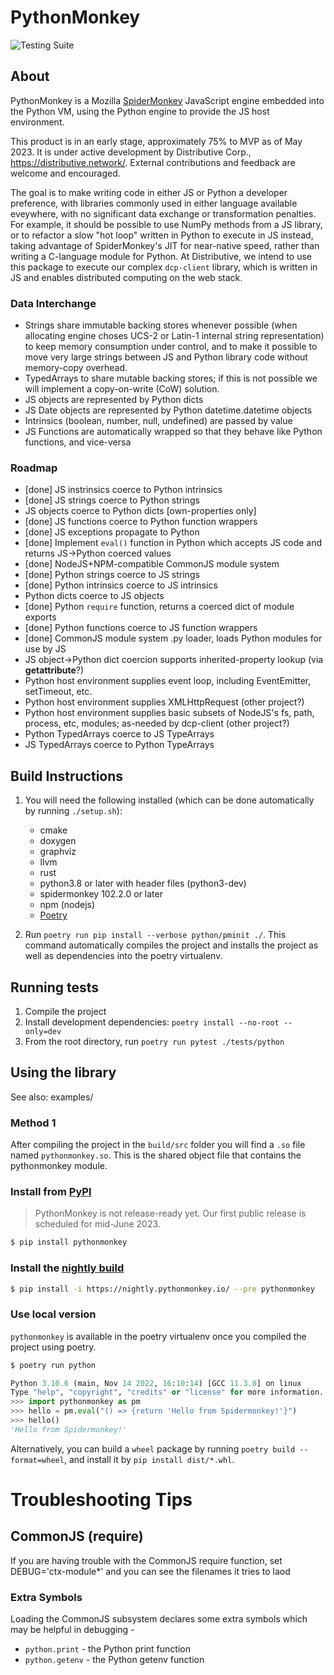 # PythonMonkey

![Testing Suite](https://github.com/Kings-Distributed-Systems/PythonMonkey/actions/workflows/tests.yaml/badge.svg)

## About
PythonMonkey is a Mozilla [SpiderMonkey](https://firefox-source-docs.mozilla.org/js/index.html) JavaScript engine embedded into the Python VM,
using the Python engine to provide the JS host environment.

This product is in an early stage, approximately 75% to MVP as of May 2023. It is under active development by Distributive Corp.,
https://distributive.network/. External contributions and feedback are welcome and encouraged.

The goal is to make writing code in either JS or Python a developer preference, with libraries commonly used in either language
available eveywhere, with no significant data exchange or transformation penalties. For example, it should be possible to use NumPy 
methods from a JS library, or to refactor a slow "hot loop" written in Python to execute in JS instead, taking advantage of 
SpiderMonkey's JIT for near-native speed, rather than writing a C-language module for Python. At Distributive, we intend to use 
this package to execute our complex `dcp-client` library, which is written in JS and enables distributed computing on the web stack.

### Data Interchange
- Strings share immutable backing stores whenever possible (when allocating engine choses UCS-2 or Latin-1 internal string representation) to keep memory consumption under control, and to make it possible to move very large strings between JS and Python library code without memory-copy overhead.
- TypedArrays to share mutable backing stores; if this is not possible we will implement a copy-on-write (CoW) solution.
- JS objects are represented by Python dicts
- JS Date objects are represented by Python datetime.datetime objects
- Intrinsics (boolean, number, null, undefined) are passed by value
- JS Functions are automatically wrapped so that they behave like Python functions, and vice-versa

### Roadmap
- [done] JS instrinsics coerce to Python intrinsics
- [done] JS strings coerce to Python strings
- JS objects coerce to Python dicts [own-properties only]
- [done] JS functions coerce to Python function wrappers
- [done] JS exceptions propagate to Python
- [done] Implement `eval()` function in Python which accepts JS code and returns JS->Python coerced values
- [done] NodeJS+NPM-compatible CommonJS module system
- [done] Python strings coerce to JS strings
- [done] Python intrinsics coerce to JS intrinsics
- Python dicts coerce to JS objects
- [done] Python `require` function, returns a coerced dict of module exports
- [done] Python functions coerce to JS function wrappers
- [done] CommonJS module system .py loader, loads Python modules for use by JS
- JS object->Python dict coercion supports inherited-property lookup (via __getattribute__?)
- Python host environment supplies event loop, including EventEmitter, setTimeout, etc.
- Python host environment supplies XMLHttpRequest (other project?)
- Python host environment supplies basic subsets of NodeJS's fs, path, process, etc, modules; as-needed by dcp-client (other project?)
- Python TypedArrays coerce to JS TypeArrays
- JS TypedArrays coerce to Python TypeArrays

## Build Instructions
1. You will need the following installed (which can be done automatically by running ``./setup.sh``):
    - cmake
    - doxygen 
    - graphviz
    - llvm
    - rust
    - python3.8 or later with header files (python3-dev)
    - spidermonkey 102.2.0 or later
    - npm (nodejs)
    - [Poetry](https://python-poetry.org/docs/#installation)

2. Run `poetry run pip install --verbose python/pminit ./`. This command automatically compiles the project and installs the project as well as dependencies into the poetry virtualenv.

## Running tests
1. Compile the project 
2. Install development dependencies: `poetry install --no-root --only=dev`
3. From the root directory, run `poetry run pytest ./tests/python`

## Using the library

See also: examples/

### Method 1
After compiling the project in the `build/src` folder you will find a `.so` file named `pythonmonkey.so`. This is the shared object file that contains the pythonmonkey module.

### Install from [PyPI](https://pypi.org/project/pythonmonkey/)

> PythonMonkey is not release-ready yet. Our first public release is scheduled for mid-June 2023.

```bash
$ pip install pythonmonkey
```

### Install the [nightly build](https://nightly.pythonmonkey.io/)

```bash
$ pip install -i https://nightly.pythonmonkey.io/ --pre pythonmonkey
```

### Use local version

`pythonmonkey` is available in the poetry virtualenv once you compiled the project using poetry.

```bash
$ poetry run python
```
```py
Python 3.10.6 (main, Nov 14 2022, 16:10:14) [GCC 11.3.0] on linux
Type "help", "copyright", "credits" or "license" for more information.
>>> import pythonmonkey as pm
>>> hello = pm.eval("() => {return 'Hello from Spidermonkey!'}")
>>> hello()
'Hello from Spidermonkey!'
```

Alternatively, you can build a `wheel` package by running `poetry build --format=wheel`, and install it by `pip install dist/*.whl`.

# Troubleshooting Tips

## CommonJS (require)
If you are having trouble with the CommonJS require function, set DEBUG='ctx-module*' and you can see the filenames it tries to laod

### Extra Symbols
Loading the CommonJS subsystem declares some extra symbols which may be helpful in debugging -
- `python.print` - the Python print function
- `python.getenv` - the Python getenv function

